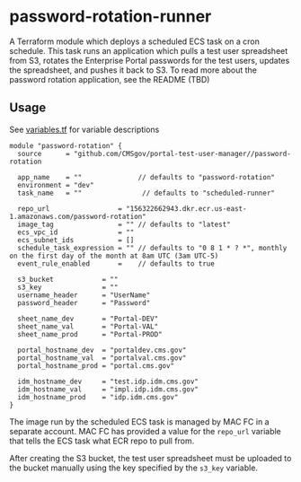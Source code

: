 # password-rotation-runner

A Terraform module which deploys a scheduled ECS task on a cron schedule.  This task runs an application which pulls a test user spreadsheet from S3, rotates the Enterprise Portal passwords for the test users, updates the spreadsheet, and pushes it back to S3. To read more about the password rotation application, see the README (TBD)

## Usage
See [variables.tf](variables.tf) for variable descriptions
```
module "password-rotation" {
  source      = "github.com/CMSgov/portal-test-user-manager//password-rotation
  
  app_name    = ""              // defaults to "password-rotation"
  environment = "dev"
  task_name   = ""               // defaults to "scheduled-runner"

  repo_url                 = "156322662943.dkr.ecr.us-east-1.amazonaws.com/password-rotation"
  image_tag                = "" // defaults to "latest"
  ecs_vpc_id               = "" 
  ecs_subnet_ids           = [] 
  schedule_task_expression = "" // defaults to "0 8 1 * ? *", monthly on the first day of the month at 8am UTC (3am UTC-5)
  event_rule_enabled       =    // defaults to true

  s3_bucket            = ""
  s3_key               = ""
  username_header      = "UserName"
  password_header      = "Password"

  sheet_name_dev       = "Portal-DEV"
  sheet_name_val       = "Portal-VAL"
  sheet_name_prod      = "Portal-PROD"

  portal_hostname_dev  = "portaldev.cms.gov"
  portal_hostname_val  = "portalval.cms.gov"
  portal_hostname_prod = "portal.cms.gov"
  
  idm_hostname_dev     = "test.idp.idm.cms.gov"
  idm_hostname_val     = "impl.idp.idm.cms.gov"
  idm_hostname_prod    = "idp.idm.cms.gov"
}
```

The image run by the scheduled ECS task is managed by MAC FC in a separate account.  MAC FC has provided a value for the `repo_url` variable that tells the ECS task what ECR repo to pull from. 

After creating the S3 bucket, the test user spreadsheet must be uploaded to the bucket manually using the key specified by the `s3_key` variable.